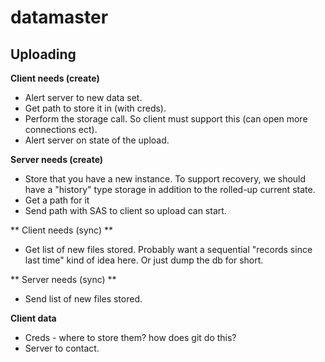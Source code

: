 # datamaster


Uploading
---------

**Client needs (create)**

- Alert server to new data set.
- Get path to store it in (with creds).
- Perform the storage call. So client must support this (can open more connections ect).
- Alert server on state of the upload.

**Server needs (create)**

- Store that you have a new instance. To support recovery, we should have a "history" type storage in addition to the rolled-up current state.
- Get a path for it
- Send path with SAS to client so upload can start.

** Client needs (sync) **
- Get list of new files stored. Probably want a sequential "records since last time" kind of idea here. Or just dump the db for short.

** Server needs (sync) **
- Send list of new files stored.

**Client data**

- Creds - where to store them? how does git do this?
- Server to contact.

